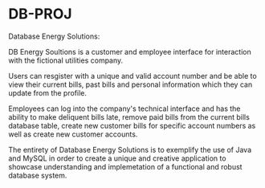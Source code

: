 # DB-PROJ

Database Energy Solutions:

DB Energy Soultions is a customer and employee interface for interaction with the fictional utilities company.

Users can resgister with a unique and valid account number and be able to view their current bills, past bills and personal information
which they can update from the profile.

Employees can log into the company's technical interface and has the ability to make deliquent bills late, remove paid bills from the 
current bills database table, create new customer bills for specific account numbers as well as create new customer accounts.

The entirety of Database Energy Solutions is to exemplify the use of Java and MySQL in order to create a unique and creative application
to showcase understanding and implemetation of a functional and robust database system.
